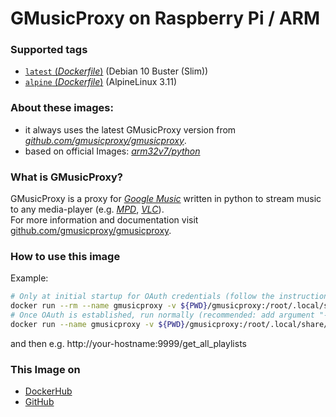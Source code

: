# GMusicProxy on Raspberry Pi / ARM

### Supported tags
-	[`latest` (*Dockerfile*)](https://github.com/Tob1asDocker/rpi-gmusicproxy/blob/master/buster.armhf.latest.Dockerfile) (Debian 10 Buster (Slim))
-	[`alpine` (*Dockerfile*)](https://github.com/Tob1asDocker/rpi-gmusicproxy/blob/master/alpine.armhf.Dockerfile) (AlpineLinux 3.11)

### About these images:
* it always uses the latest GMusicProxy version from *[github.com/gmusicproxy/gmusicproxy](https://github.com/gmusicproxy/gmusicproxy)*.
* based on official Images: *[arm32v7/python](https://hub.docker.com/r/arm32v7/python)*

### What is GMusicProxy?
GMusicProxy is a proxy for [*Google Music*](https://play.google.com/music/) written in python to stream music to any media-player (e.g. [*MPD*](https://www.musicpd.org/), [*VLC*](https://www.videolan.org/vlc/)).  
For more information and documentation visit  [github.com/gmusicproxy/gmusicproxy](https://github.com/gmusicproxy/gmusicproxy).

### How to use this image

Example:  
```sh
# Only at initial startup for OAuth credentials (follow the instructions):
docker run --rm --name gmusicproxy -v ${PWD}/gmusicproxy:/root/.local/share/gmusicapi -p 9999:9999 -it tobi312/rpi-gmusicproxy:latest
# Once OAuth is established, run normally (recommended: add argument "--host your-hostname" to the end):
docker run --name gmusicproxy -v ${PWD}/gmusicproxy:/root/.local/share/gmusicapi -p 9999:9999 -d tobi312/rpi-gmusicproxy:latest
```

and then e.g. http://your-hostname:9999/get_all_playlists 

### This Image on
* [DockerHub](https://hub.docker.com/r/tobi312/rpi-gmusicproxy/)
* [GitHub](https://github.com/Tob1asDocker/rpi-gmusicproxy)
